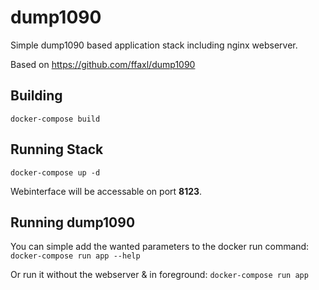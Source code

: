 # dump1090
Simple dump1090 based application stack including nginx webserver.

Based on https://github.com/ffaxl/dump1090

## Building
`docker-compose build`

## Running Stack
`docker-compose up -d`

Webinterface will be accessable on port **8123**.

## Running dump1090 
You can simple add the wanted parameters to the docker run command:
`docker-compose run app --help`

Or run it without the webserver & in foreground:
`docker-compose run app`
